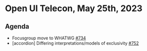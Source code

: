 # Open UI Telecon, May 25th, 2023

## Agenda

- Focusgroup move to WHATWG [#734](https://github.com/openui/open-ui/issues/734)
- [accordion] Differing interpretations/models of exclusivity [#752](https://github.com/openui/open-ui/issues/752)
